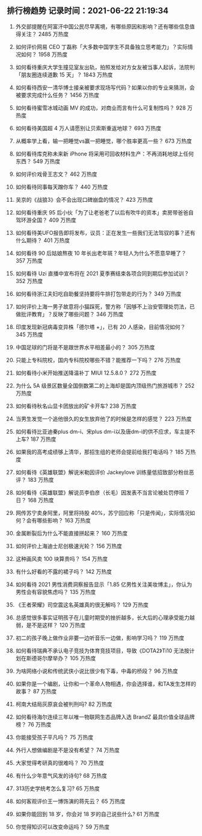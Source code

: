 
## 排行榜趋势 记录时间：2021-06-22 21:19:34
  
  1. 外交部提醒在阿富汗中国公民尽早离境，有哪些原因和影响？还有哪些信息值得关注？ 2485 万热度
    
  2. 如何评价网易 CEO 丁磊称「大多数中国学生不具备独立思考能力」？实际情况如何？ 1958 万热度
    
  3. 如何看待重庆大学生撞见室友出轨，拍照发给对方女友被当事人起诉，法院判「朋友圈连续道歉 15 天」？ 1843 万热度
    
  4. 如何看待西安一清华博士接亲被要求现场写代码？如果以你的专业来猜测，会被要求完成什么任务？ 1456 万热度
    
  5. 如何看待蜜雪冰城动画 MV 的成功，对商业而言有什么可复制性吗？ 928 万热度
    
  6. 如何看待美国超 4 万人请愿别让贝索斯重返地球？ 693 万热度
    
  7. 从概率学上看，输一把睡觉vs赢一把睡觉，哪个胜率更高一些？ 673 万热度
    
  8. 如何看待库克称未来新 iPhone 将采用可回收材料生产：不再消耗地球上任何东西？ 549 万热度
    
  9. 如何评价戏骨王志文？ 462 万热度
    
  10. 如何看待同事每天蹭你车？ 440 万热度
    
  11. 吴京的《战狼3》会不会出现口碑崩盘的情况？ 423 万热度
    
  12. 如何看待重庆 95 后小伙「为了让老爸老了以后有吹牛的资本」卖房带爸爸自驾环游全国？ 409 万热度
    
  13. 如何看待美UFO报告即将发布，议员：正在发生一些我们无法驾驭的事？还有什么期待？ 401 万热度
    
  14. 如何看待 90 后姑娘熬夜 10 年长出老年斑？年轻人为什么不愿意早睡了？ 357 万热度
    
  15. 如何看待 Uzi 直播中宣布将在 2021 夏季赛结束各项合同到期后参加试训？ 352 万热度
    
  16. 如何看待浙江夫妇吃自助餐坚持要将牛排打包带走的行为？ 349 万热度
    
  17. 如何评价上海一男子故意将小猫踩死，警方称「因够不上治安管理处罚法，已做批评教育」？反映了哪些问题？ 346 万热度
    
  18. 印度发现新冠病毒变异株「德尔塔 +」，已有 20 人感染，目前情况如何？ 345 万热度
    
  19. 中国足球的门将是不是跟世界水平相差最小的？ 305 万热度
    
  20. 只能上专科院校，国内专科院校哪些不错？能推荐一下吗？ 276 万热度
    
  21. 如何看待小米开始推送降温补丁 MIUI 12.5.8.0？ 272 万热度
    
  22. 为什么 5A 级景区数量全国倒数第二的上海却是国内顶级热门旅游城市？ 252 万热度
    
  23. 如何看待秋名山显卡团放出的矿卡开车? 238 万热度
    
  24. 当男生发觉一个追他很久的女生放弃他了的时候是怎样的感觉？ 223 万热度
    
  25. 如何看待比亚迪秦plus dm-i、宋plus dm-i以及唐dm-i的供不应求，车主提不上车? 187 万热度
    
  26. 如果我的高考成绩够上清华，那招生组的老师会提前给我打电话吗？ 185 万热度
    
  27. 如何看待《英雄联盟》解说米勒因评价 Jackeylove 训练量低招致部分粉丝恶评？ 183 万热度
    
  28. 如何看待《英雄联盟》解说员李伯彦（长毛）因发表不当言论被处罚停班 7 日？ 168 万热度
    
  29. 网传苏宁卖身阿里，阿里将持股 40%，苏宁回应称「只是传闻」，实际情况如何？会有哪些影响？ 163 万热度
    
  30. 金属断裂后为什么不能直接拼起来？ 160 万热度
    
  31. 如何评价上海迪士尼创极速光轮？ 156 万热度
    
  32. 这种画风卖 100 块算贵吗？ 154 万热度
    
  33. 有什么好看的不露的裙子吗？ 142 万热度
    
  34. 如何看待 2021 男性消费洞察报告显示「1.85 亿男性关注美妆博主」，你认为男性会有容貌焦虑吗？ 135 万热度
    
  35. 《王者荣耀》司空震这名英雄真的很无解吗？ 129 万热度
    
  36. 总感觉很多事实证明孩子在儿童时期受的挫折越多，长大后的心理承受能力越弱，是不是这样？ 120 万热度
    
  37. 初二的孩子晚上做作业非要一边听音乐一边做，影响学习吗？ 119 万热度
    
  38. 如何看待瑞典不承认电子竞技为体育竞技项目，导致《DOTA2》Ti10 无法按计划在斯德哥尔摩举办？ 105 万热度
    
  39. 为啥网络小说和传统武侠小说比很少有下毒，中毒的桥段？ 96 万热度
    
  40. 如果你是一个编剧，让你和一个革命人物相遇，你会选择谁，和TA发生怎样的故事？ 87 万热度
    
  41. 柯南大结局灰原哀会被判刑吗? 82 万热度
    
  42. 如何看待海尔连续三年以唯一物联网生态品牌入选 BrandZ 最具价值全球品牌榜？ 76 万热度
    
  43. 你能接受孩子平凡吗？ 75 万热度
    
  44. 外行人想做编剧是不是没有希望？ 74 万热度
    
  45. 大家觉得考研真的很难吗？ 70 万热度
    
  46. 有什么少年意气风发的诗句? 68 万热度
    
  47. 313历史学统考怎么复习? 65 万热度
    
  48. 如何客观评价王一博饰演的蒋先云？ 65 万热度
    
  49. 如果你能回到 18 岁，你会对 18 岁的自己说些什么? 61 万热度
    
  50. 你觉得知识可以改变命运吗？ 59 万热度
    